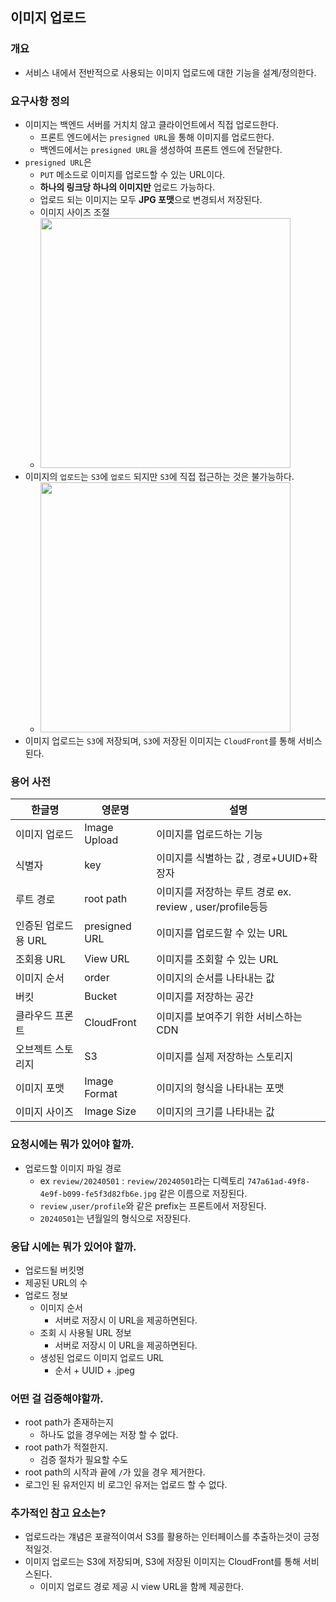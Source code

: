 ## 이미지 업로드

### 개요

- 서비스 내에서 전반적으로 사용되는 이미지 업로드에 대한 기능을 설계/정의한다.

### 요구사항 정의

- 이미지는 백엔드 서버를 거치치 않고 클라이언트에서 직접 업로드한다.
    - 프론트 엔드에서는 `presigned URL`을 통해 이미지를 업로드한다.
    - 백엔드에서는 `presigned URL`을 생성하여 프론트 엔드에 전달한다.
- `presigned URL`은
    - `PUT` 메소드로 이미지를 업로드할 수 있는 URL이다.
    - **하나의 링크당 하나의 이미지만** 업로드 가능하다.
    - 업로드 되는 이미지는 모두 **JPG 포맷**으로 변경되서 저장된다.
    - 이미지 사이즈 조절
    - <img src="https://i.imgur.com/aFE6gK2.png" width="400" alt="">
- 이미지의 `업로드`는 `S3`에 `업로드` 되지만 `S3`에 직접 접근하는 것은 불가능하다.
    - <img src="https://i.imgur.com/oHOmiXo.png" width="400" alt="">
- 이미지 업로드는 `S3`에 저장되며, `S3`에 저장된 이미지는 `CloudFront`를 통해 서비스된다.

### 용어 사전

| 한글명          | 영문명           | 설명                                             |
|--------------|---------------|------------------------------------------------|
| 이미지 업로드      | Image Upload  | 이미지를 업로드하는 기능                                  |
| 식별자          | key           | 이미지를 식별하는 값  , 경로+UUID+확장자                     |
| 루트 경로        | root path     | 이미지를 저장하는 루트 경로    ex. review , user/profile등등 |
| 인증된 업로드용 URL | presigned URL | 이미지를 업로드할 수 있는 URL                             |
| 조회용 URL      | View URL      | 이미지를 조회할 수 있는 URL                              |
| 이미지 순서       | order         | 이미지의 순서를 나타내는 값                                |
| 버킷           | Bucket        | 이미지를 저장하는 공간                                   |
| 클라우드 프론트     | CloudFront    | 이미지를 보여주기 위한 서비스하는 CDN                         |
| 오브젝트 스토리지    | S3            | 이미지를 실제 저장하는 스토리지                              |
| 이미지 포맷       | Image Format  | 이미지의 형식을 나타내는 포맷                               |
| 이미지 사이즈      | Image Size    | 이미지의 크기를 나타내는 값                                |

### 요청시에는 뭐가 있어야 할까.

- 업로드할 이미지 파일 경로
    - ex `review/20240501` : `review/20240501`라는 디렉토리 `747a61ad-49f8-4e9f-b099-fe5f3d82fb6e.jpg` 같은 이름으로 저장된다.
    - `review` ,`user/profile`와 같은 prefix는 프론트에서 저장된다.
    - `20240501`는 년월일의 형식으로 저장된다.

### 응답 시에는 뭐가 있어야 할까.

- 업로드될 버킷명
- 제공된 URL의 수
- 업로드 정보
    - 이미지 순서
        - 서버로 저장시 이 URL을 제공하면된다.
    - 조회 시 사용될 URL 정보
        - 서버로 저장시 이 URL을 제공하면된다.
    - 생성된 업로드 이미지 업로드 URL
        - 순서 + UUID + .jpeg

### 어떤 걸 검증해야할까.

- root path가 존재하는지
    - 하나도 없을 경우에는 저장 할 수 없다.
- root path가 적절한지.
    - 검증 절차가 필요할 수도
- root path의 시작과 끝에 `/`가 있을 경우 제거한다.
- 로그인 된 유저인지 비 로그인 유저는 업로드 할 수 없다.

### 추가적인 참고 요소는?

- 업로드라는 걔념은 포괄적이여서 S3를 활용하는 인터페이스를 추출하는것이 긍정적일것.
- 이미지 업로드는 S3에 저장되며, S3에 저장된 이미지는 CloudFront를 통해 서비스된다.
    - 이미지 업로드 경로 제공 시 view URL을 함께 제공한다.

